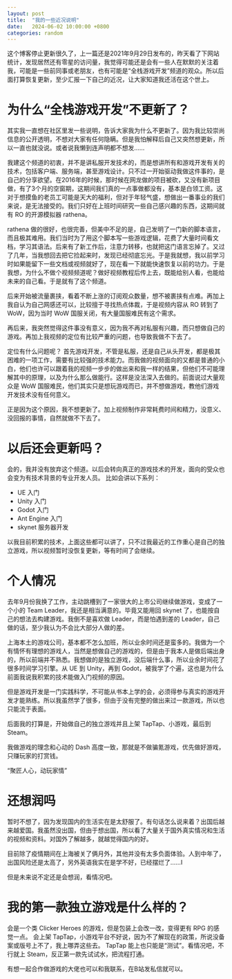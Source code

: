 ```yaml
---
layout: post
title:  "我的一些近况说明"
date:   2024-06-02 10:00:00 +0800
categories: random
---
```


这个博客停止更新很久了，上一篇还是2021年9月29日发布的，昨天看了下网站统计，发现居然还有零星的访问量，我觉得可能还是会有一些人在默默的关注着我，可能是一些前同事或老朋友，也有可能是“全栈游戏开发”频道的观众。所以后面打算恢复更新，至少汇报一下自己的近况，让大家知道我还活在这个世上。

# 为什么“全栈游戏开发”不更新了？
其实我一直想在社区里发一些说明，告诉大家我为什么不更新了。因为我比较崇尚信息的公开透明，不想对大家有任何隐瞒。但是我怕解释后自己又突然想更新，所以一直也就没说。或者说我懒到连声明都不想发……

我建这个频道的初衷，并不是讲私服开发技术的，而是想讲所有和游戏开发有关的技术，包括客户端、服务端，甚至游戏设计。只不过一开始驱动我做这件事的，是自己的分享欲望。在2016年的时候，那时候在网龙做的项目被砍，又没有新项目做，有了3个月的空窗期，这期间我们真的一点事做都没有，基本是白领工资。这对于想摸鱼的老员工可能是天大的福利，但对于年轻气盛，想做出一番事业的我们来说，是无法接受的。我们只好在上班时间研究一些自己感兴趣的东西，这期间就有 RO 的开源模拟器 rathena。

rathena 做的很好，也很完善，但美中不足的是，自己发明了一门新的脚本语言，而且极其难用。我们当时为了用这个脚本写一些游戏逻辑，花费了大量时间看文档，学习其语法。后来有了新工作后，注意力转移，也就把这门语言忘掉了。又过了几年，当我想回去把它捡起来时，发现已经彻底忘光。于是我就想，我以前学习时如果能留下一些文档或视频就好了，现在看一下就能快速恢复以前的功力。于是我想，为什么不做个视频频道呢？做好视频教程后传上去，既能给别人看，也能给未来的自己看。于是就有了这个频道。

后来开始被流量裹挟，看着不断上涨的订阅观众数量，想不被裹挟有点难。再加上我自认为自己网感还可以，比较擅于寻找热点体裁，于是视频内容从 RO 转到了 WoW，因为当时 WoW 国服关闭，有大量国服难民有这个需求。

再后来，我突然觉得这件事没有意义，因为我不再对私服有兴趣，而只想做自己的游戏。再加上我视频的定位有比较严重的问题，也导致我做不下去了。

定位有什么问题呢？
首先游戏开发，不管是私服，还是自己从头开发，都是极其困难的一项工作，需要有比较强的技术能力。而我做的视频面向的又都是普通的小白，他们也许可以跟着我的视频一步步的做出来和我一样的结果，但他们不可能理解其中的原理，以及为什么那么做能行。这样是没法深入去做的。前面说过大量观众是 WoW 国服难民，他们其实只是想玩游戏而已，并不想做游戏，教他们游戏开发技术没有任何意义。

正是因为这个原因，我不想更新了。加上视频制作非常耗费时间和精力，没意义、没回报的事情，自然就做不下去了。

# 以后还会更新吗？
会的，我并没有放弃这个频道。以后会转向真正的游戏技术的开发，面向的受众也会变为有技术背景的专业开发人员。
比如会讲以下系列：
* UE 入门
* Unity 入门
* Godot 入门
* Ant Engine 入门
* skynet 服务器开发

以我目前积累的技术，上面这些都可以讲了，只不过我最近的工作重心是自己的独立游戏，所以视频暂时没恢复更新，等有时间了会继续。

# 个人情况
去年9月份我换了工作，主动跳槽到了一家很大的上市公司继续做游戏，变成了一个小的 Team Leader，我还是相当满意的。毕竟又能用回 skynet 了，也能按自己的想法去构建游戏。我倒不是喜欢做 Leader，而是怕遇到差的 Leader，自己做的话，至少我认为不会比大部分人做的差。

上海本土的游戏公司，基本都不怎么加班，所以业余时间还是蛮多的。我做为一个有情怀有理想的游戏人，当然是想做自己的游戏的，但是由于我本人是做后端出身的，所以前端并不熟悉。我想做的是独立游戏，没后端什么事，所以业余时间花了很多时间学习引擎。从 UE 到 Unity，再到 Godot，被我学了个遍，这也是为什么前面我说我积累的技术能做入门视频的原因。

但是游戏开发是一门实践科学，不可能从书本上学的会，必须得参与真实的游戏开发才能熟练。所以我虽然学了很多，但由于没有完整的做出来过一款游戏，所以也只能流于表面。

后面我的打算是，开始做自己的独立游戏并且上架 TapTap、小游戏，最后到 Steam。

我做游戏的理念和心动的 Dash 高度一致，那就是不做骗氪游戏，优先做好游戏，只赚玩家的打赏钱。

“聚匠人心，动玩家情”

# 还想润吗
暂时不想了，因为发现国内的生活实在是太舒服了。有句话怎么说来着？出国后越来越爱国。我虽然没出国，但由于想出国，所以看了大量关于国外真实情况和生活的视频和资料。对国外了解越多，就越觉得国内的好。

目前除了疫情期间在上海被关了俩月外，其他并没有太多负面体验。人到中年了，出国风险还是太高了，另外英语我实在是学不好，已经摆烂了……I

但是未来说不定还是会想润，看情况吧。

# 我的第一款独立游戏是什么样的？

会是一个类 Clicker Heroes 的游戏，但是包装上会改一改，变得更有 RPG 的感觉一点。
会上架 TapTap，小游戏平台不好说，因为不了解现在的政策，所说没备案或版号上不了，我上哪弄这些去。
TapTap 能上也只能是“测试”。看情况吧，不行就上 Steam，反正第一款先试试水，把流程打通。

有想一起合作做游戏的大佬也可以和我联系，在B站发私信就可以。
